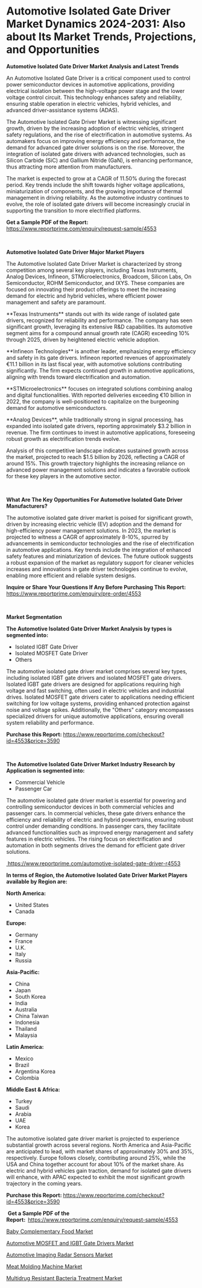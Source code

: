 <p><h1>Automotive Isolated Gate Driver Market Dynamics 2024-2031: Also about Its Market Trends, Projections, and Opportunities</h1></p><p><strong>Automotive Isolated Gate Driver Market Analysis and Latest Trends</strong></p>
<p><p>An Automotive Isolated Gate Driver is a critical component used to control power semiconductor devices in automotive applications, providing electrical isolation between the high-voltage power stage and the lower voltage control circuit. This technology enhances safety and reliability, ensuring stable operation in electric vehicles, hybrid vehicles, and advanced driver-assistance systems (ADAS). </p><p>The Automotive Isolated Gate Driver Market is witnessing significant growth, driven by the increasing adoption of electric vehicles, stringent safety regulations, and the rise of electrification in automotive systems. As automakers focus on improving energy efficiency and performance, the demand for advanced gate driver solutions is on the rise. Moreover, the integration of isolated gate drivers with advanced technologies, such as Silicon Carbide (SiC) and Gallium Nitride (GaN), is enhancing performance, thus attracting more attention from manufacturers.</p><p>The market is expected to grow at a CAGR of 11.50% during the forecast period. Key trends include the shift towards higher voltage applications, miniaturization of components, and the growing importance of thermal management in driving reliability. As the automotive industry continues to evolve, the role of isolated gate drivers will become increasingly crucial in supporting the transition to more electrified platforms.</p></p>
<p><strong>Get a Sample PDF of the Report:&nbsp;</strong> <a href="https://www.reportprime.com/enquiry/request-sample/4553">https://www.reportprime.com/enquiry/request-sample/4553</a></p>
<p>&nbsp;</p>
<p><strong>Automotive Isolated Gate Driver Major Market Players</strong></p>
<p><p>The Automotive Isolated Gate Driver Market is characterized by strong competition among several key players, including Texas Instruments, Analog Devices, Infineon, STMicroelectronics, Broadcom, Silicon Labs, On Semiconductor, ROHM Semiconductor, and IXYS. These companies are focused on innovating their product offerings to meet the increasing demand for electric and hybrid vehicles, where efficient power management and safety are paramount.</p><p>**Texas Instruments** stands out with its wide range of isolated gate drivers, recognized for reliability and performance. The company has seen significant growth, leveraging its extensive R&D capabilities. Its automotive segment aims for a compound annual growth rate (CAGR) exceeding 10% through 2025, driven by heightened electric vehicle adoption.</p><p>**Infineon Technologies** is another leader, emphasizing energy efficiency and safety in its gate drivers. Infineon reported revenues of approximately €11.1 billion in its last fiscal year, with automotive solutions contributing significantly. The firm expects continued growth in automotive applications, aligning with trends toward electrification and automation.</p><p>**STMicroelectronics** focuses on integrated solutions combining analog and digital functionalities. With reported deliveries exceeding €10 billion in 2022, the company is well-positioned to capitalize on the burgeoning demand for automotive semiconductors.</p><p>**Analog Devices**, while traditionally strong in signal processing, has expanded into isolated gate drivers, reporting approximately $3.2 billion in revenue. The firm continues to invest in automotive applications, foreseeing robust growth as electrification trends evolve.</p><p>Analysis of this competitive landscape indicates sustained growth across the market, projected to reach $1.5 billion by 2026, reflecting a CAGR of around 15%. This growth trajectory highlights the increasing reliance on advanced power management solutions and indicates a favorable outlook for these key players in the automotive sector.</p></p>
<p>&nbsp;</p>
<p><strong>What Are The Key Opportunities For Automotive Isolated Gate Driver Manufacturers?</strong></p>
<p><p>The automotive isolated gate driver market is poised for significant growth, driven by increasing electric vehicle (EV) adoption and the demand for high-efficiency power management solutions. In 2023, the market is projected to witness a CAGR of approximately 8-10%, spurred by advancements in semiconductor technologies and the rise of electrification in automotive applications. Key trends include the integration of enhanced safety features and miniaturization of devices. The future outlook suggests a robust expansion of the market as regulatory support for cleaner vehicles increases and innovations in gate driver technologies continue to evolve, enabling more efficient and reliable system designs.</p></p>
<p><strong>Inquire or Share Your Questions If Any Before Purchasing This Report:</strong> <a href="https://www.reportprime.com/enquiry/pre-order/4553">https://www.reportprime.com/enquiry/pre-order/4553</a></p>
<p>&nbsp;</p>
<p><strong>Market Segmentation</strong></p>
<p><strong>The Automotive Isolated Gate Driver Market Analysis by types is segmented into:</strong></p>
<p><ul><li>Isolated IGBT Gate Driver</li><li>Isolated MOSFET Gate Driver</li><li>Others</li></ul></p>
<p><p>The automotive isolated gate driver market comprises several key types, including isolated IGBT gate drivers and isolated MOSFET gate drivers. Isolated IGBT gate drivers are designed for applications requiring high voltage and fast switching, often used in electric vehicles and industrial drives. Isolated MOSFET gate drivers cater to applications needing efficient switching for low voltage systems, providing enhanced protection against noise and voltage spikes. Additionally, the "Others" category encompasses specialized drivers for unique automotive applications, ensuring overall system reliability and performance.</p></p>
<p><strong>Purchase this Report:&nbsp;</strong><a href="https://www.reportprime.com/checkout?id=4553&price=3590">https://www.reportprime.com/checkout?id=4553&price=3590</a></p>
<p>&nbsp;</p>
<p><strong>The Automotive Isolated Gate Driver Market Industry Research by Application is segmented into:</strong></p>
<p><ul><li>Commercial Vehicle</li><li>Passenger Car</li></ul></p>
<p><p>The automotive isolated gate driver market is essential for powering and controlling semiconductor devices in both commercial vehicles and passenger cars. In commercial vehicles, these gate drivers enhance the efficiency and reliability of electric and hybrid powertrains, ensuring robust control under demanding conditions. In passenger cars, they facilitate advanced functionalities such as improved energy management and safety features in electric vehicles. The rising focus on electrification and automation in both segments drives the demand for efficient gate driver solutions.</p></p>
<p><a href="https://www.reportprime.com/automotive-isolated-gate-driver-r4553">&nbsp;https://www.reportprime.com/automotive-isolated-gate-driver-r4553</a></p>
<p><strong>In terms of Region, the Automotive Isolated Gate Driver Market Players available by Region are:</strong></p>
<p>
    <p> <strong> North America: </strong>
        <ul>
            <li>United States</li>
            <li>Canada</li>
        </ul>
        </p> 
    <p> <strong> Europe: </strong>
        <ul>
            <li>Germany</li>
            <li>France</li>
            <li>U.K.</li>
            <li>Italy</li>
            <li>Russia</li>
        </ul>
        </p> 
    <p> <strong> Asia-Pacific: </strong>
        <ul>
            <li>China</li>
            <li>Japan</li>
            <li>South Korea</li>
            <li>India</li>
            <li>Australia</li>
            <li>China Taiwan</li>
            <li>Indonesia</li>
            <li>Thailand</li>
            <li>Malaysia</li>
        </ul>
        </p> 
    <p> <strong> Latin America: </strong>
        <ul>
            <li>Mexico</li>
            <li>Brazil</li>
            <li>Argentina Korea</li>
            <li>Colombia</li>
        </ul>
        </p> 
    <p> <strong> Middle East & Africa: </strong>
        <ul>
            <li>Turkey</li>
            <li>Saudi</li>
            <li>Arabia</li>
            <li>UAE</li>
            <li>Korea</li>
        </ul>
    </p>
    </p>
<p><p>The automotive isolated gate driver market is projected to experience substantial growth across several regions. North America and Asia-Pacific are anticipated to lead, with market shares of approximately 30% and 35%, respectively. Europe follows closely, contributing around 25%, while the USA and China together account for about 10% of the market share. As electric and hybrid vehicles gain traction, demand for isolated gate drivers will enhance, with APAC expected to exhibit the most significant growth trajectory in the coming years.</p></p>
<p><strong>Purchase this Report: </strong><a href="https://www.reportprime.com/checkout?id=4553&price=3590">https://www.reportprime.com/checkout?id=4553&price=3590</a></p>
<p>&nbsp;<strong>Get a Sample PDF of the Report:&nbsp;&nbsp;</strong><a href="https://www.reportprime.com/enquiry/request-sample/4553">https://www.reportprime.com/enquiry/request-sample/4553</a></p>
<p><strong></strong></p>
<p><p><a href="https://issuu.com/reportprime-2/docs/baby-complementary-food-market-size_057d8caefbd73f">Baby Complementary Food Market</a></p><p><a href="https://github.com/angelajermaine/Market-Research-Report-List-5/blob/main/automotive-mosfet-and-igbt-gate-drivers-market.md">Automotive MOSFET and IGBT Gate Drivers Market</a></p><p><a href="https://github.com/NargisHussain432/Market-Research-Report-List-1/blob/main/automotive-imaging-radar-sensors-market.md">Automotive Imaging Radar Sensors Market</a></p><p><a href="https://issuu.com/reportprime-2/docs/meat-molding-machine-market-size-20_8d81cf7baf66e4">Meat Molding Machine Market</a></p><p><a href="https://www.linkedin.com/pulse/global-multidrug-resistant-bacteria-treatment-market-analysis-m3dse?trackingId=AcZXxQQoTW%2BG5ClWfXJTpw%3D%3D">Multidrug Resistant Bacteria Treatment Market</a></p></p>